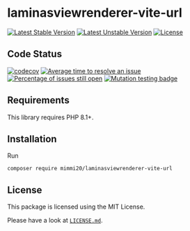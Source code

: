 # laminasviewrenderer-vite-url

[![Latest Stable Version](https://poser.pugx.org/mimmi20/laminasviewrenderer-vite-url/v/stable?format=flat-square)](https://packagist.org/packages/mimmi20/laminasviewrenderer-vite-url)
[![Latest Unstable Version](https://poser.pugx.org/mimmi20/laminasviewrenderer-vite-url/v/unstable?format=flat-square)](https://packagist.org/packages/mimmi20/laminasviewrenderer-vite-url)
[![License](https://poser.pugx.org/mimmi20/laminasviewrenderer-vite-url/license?format=flat-square)](https://packagist.org/packages/mimmi20/laminasviewrenderer-vite-url)

## Code Status

[![codecov](https://codecov.io/gh/mimmi20/laminasviewrenderer-vite-url/branch/master/graph/badge.svg)](https://codecov.io/gh/mimmi20/laminasviewrenderer-vite-url)
[![Average time to resolve an issue](https://isitmaintained.com/badge/resolution/mimmi20/laminasviewrenderer-vite-url.svg)](https://isitmaintained.com/project/mimmi20/laminasviewrenderer-vite-url "Average time to resolve an issue")
[![Percentage of issues still open](https://isitmaintained.com/badge/open/mimmi20/laminasviewrenderer-vite-url.svg)](https://isitmaintained.com/project/mimmi20/laminasviewrenderer-vite-url "Percentage of issues still open")
[![Mutation testing badge](https://img.shields.io/endpoint?style=flat&url=https%3A%2F%2Fbadge-api.stryker-mutator.io%2Fgithub.com%2Fmimmi20%2Ftemplate%2Fmaster)](https://dashboard.stryker-mutator.io/reports/github.com/mimmi20/laminasviewrenderer-vite-url/master)

## Requirements

This library requires PHP 8.1+.

## Installation

Run

```shell
composer require mimmi20/laminasviewrenderer-vite-url
```

## License

This package is licensed using the MIT License.

Please have a look at [`LICENSE.md`](LICENSE.md).
